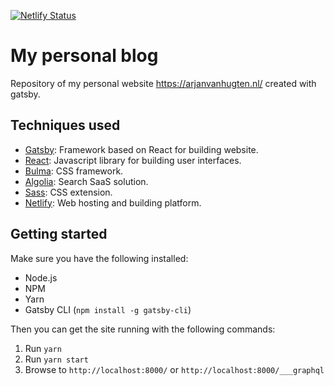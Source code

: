 [![Netlify Status](https://api.netlify.com/api/v1/badges/0b351739-6af1-48a8-8b3c-02e08c98dd72/deploy-status)](https://app.netlify.com/sites/arjanvanhugten/deploys)

# My personal blog
Repository of my personal website https://arjanvanhugten.nl/ created with gatsby.

## Techniques used
- [Gatsby](https://www.gatsbyjs.org/): Framework based on React for building website.
- [React](https://reactjs.org/): Javascript library for building user interfaces.
- [Bulma](https://bulma.io/): CSS framework.
- [Algolia](https://www.algolia.com/): Search SaaS solution.
- [Sass](https://sass-lang.com/): CSS extension.
- [Netlify](https://www.netlify.com/): Web hosting and building platform.

## Getting started
Make sure you have the following installed:
- Node.js
- NPM
- Yarn
- Gatsby CLI (`npm install -g gatsby-cli`)

Then you can get the site running with the following commands:

1. Run `yarn`
1. Run `yarn start`
1. Browse to `http://localhost:8000/` or `http://localhost:8000/___graphql`


